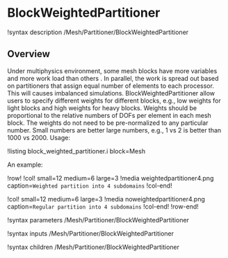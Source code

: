 # BlockWeightedPartitioner

!syntax description /Mesh/Partitioner/BlockWeightedPartitioner

## Overview

Under multiphysics environment, some mesh blocks have more variables and more work load than others .  In parallel, the work
is spread out based on partitioners that assign equal number of elements to each processor. This will causes imbalanced simulations.
BlockWeightedPartitioner allow users to specify different weights for different blocks, e.g., low weights for light blocks
and high weights for heavy blocks. Weights should be proportional to the relative numbers of DOFs per element in each mesh block.
The weights do not need to be pre-normalized to any particular number.  Small numbers are better large numbers, e.g., 1 vs 2
is better than 1000 vs 2000.   Usage:

!listing block_weighted_partitioner.i block=Mesh


An example:

!row!
!col! small=12 medium=6 large=3
!media weightedpartitioner4.png caption=`Weighted partition into 4 subdomains`
!col-end!

!col! small=12 medium=6 large=3
!media noweightedpartitioner4.png caption=`Regular partition into 4 subdomains`
!col-end!
!row-end!


!syntax parameters /Mesh/Partitioner/BlockWeightedPartitioner

!syntax inputs /Mesh/Partitioner/BlockWeightedPartitioner

!syntax children /Mesh/Partitioner/BlockWeightedPartitioner
